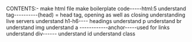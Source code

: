 CONTENTS:-
make html file
make boilerplate code-----html:5
understand tag----------(head) = head tag, opening as well as closing
understanding live servers
understand h1-h6---- headings
understand p
understand br 
understand img
understand a  ------------anchor-----used for links
understand div------
understand id
understand class



